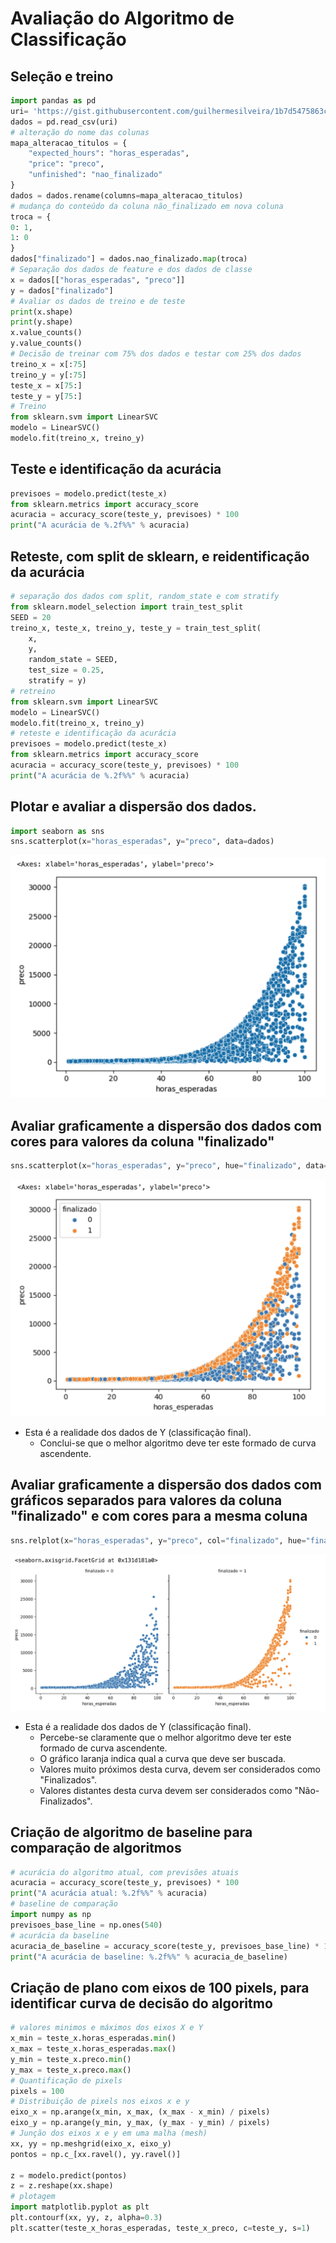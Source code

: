 # Avaliação do Algoritmo de Classificação

## Seleção e treino
  
```python
import pandas as pd 
uri= 'https://gist.githubusercontent.com/guilhermesilveira/1b7d5475863c15f484ac495bd70975cf/raw/16aff7a0aee67e7c100a2a48b676a2d2d142f646/projects.csv'
dados = pd.read_csv(uri)
# alteração do nome das colunas
mapa_alteracao_titulos = {
    "expected_hours": "horas_esperadas",
    "price": "preco",
    "unfinished": "nao_finalizado"
}
dados = dados.rename(columns=mapa_alteracao_titulos)
# mudança do conteúdo da coluna não_finalizado em nova coluna
troca = {
0: 1,
1: 0
}
dados["finalizado"] = dados.nao_finalizado.map(troca)
# Separação dos dados de feature e dos dados de classe
x = dados[["horas_esperadas", "preco"]]
y = dados["finalizado"]
# Avaliar os dados de treino e de teste
print(x.shape)
print(y.shape)
x.value_counts()
y.value_counts()
# Decisão de treinar com 75% dos dados e testar com 25% dos dados
treino_x = x[:75]
treino_y = y[:75]
teste_x = x[75:]
teste_y = y[75:]
# Treino
from sklearn.svm import LinearSVC
modelo = LinearSVC()
modelo.fit(treino_x, treino_y)
```

## Teste e identificação da acurácia
```python
previsoes = modelo.predict(teste_x)
from sklearn.metrics import accuracy_score
acuracia = accuracy_score(teste_y, previsoes) * 100
print("A acurácia de %.2f%%" % acuracia)
```  

## Reteste, com split de sklearn, e reidentificação da acurácia
```python
# separação dos dados com split, random_state e com stratify
from sklearn.model_selection import train_test_split
SEED = 20
treino_x, teste_x, treino_y, teste_y = train_test_split(
    x, 
    y,
    random_state = SEED, 
    test_size = 0.25,
    stratify = y)
# retreino
from sklearn.svm import LinearSVC
modelo = LinearSVC()
modelo.fit(treino_x, treino_y)
# reteste e identificação da acurácia
previsoes = modelo.predict(teste_x)
from sklearn.metrics import accuracy_score
acuracia = accuracy_score(teste_y, previsoes) * 100
print("A acurácia de %.2f%%" % acuracia)
```  

## Plotar e avaliar a dispersão dos dados.
```python
import seaborn as sns
sns.scatterplot(x="horas_esperadas", y="preco", data=dados)
```
![](./img/dispersao_para_otimizacao1.png)

## Avaliar graficamente a dispersão dos dados com cores para valores da coluna "finalizado"
```python
sns.scatterplot(x="horas_esperadas", y="preco", hue="finalizado", data=dados)
```
![](./img/grafico-com-cor.png)
- Esta é a realidade dos dados de Y (classificação final).
    - Conclui-se que o melhor algoritmo deve ter este formado de curva ascendente.
## Avaliar graficamente a dispersão dos dados com gráficos separados para valores da coluna "finalizado" e com cores para a mesma coluna
```python
sns.relplot(x="horas_esperadas", y="preco", col="finalizado", hue="finalizado",data=dados)
```
![](./img/grafico-com-cor-separado.png)
- Esta é a realidade dos dados de Y (classificação final).
    - Percebe-se claramente que o melhor algoritmo deve ter este formado de curva ascendente.
    - O gráfico laranja indica qual a curva que deve ser buscada. 
    - Valores muito próximos desta curva, devem ser considerados como "Finalizados".
    - Valores distantes desta curva devem ser considerados como "Não-Finalizados".

## Criação de algoritmo de baseline para comparação de algoritmos
```python
# acurácia do algoritmo atual, com previsões atuais
acuracia = accuracy_score(teste_y, previsoes) * 100
print("A acurácia atual: %.2f%%" % acuracia)
# baseline de comparação
import numpy as np
previsoes_base_line = np.ones(540)
# acurácia da baseline
acuracia_de_baseline = accuracy_score(teste_y, previsoes_base_line) * 100
print("A acurácia de baseline: %.2f%%" % acuracia_de_baseline)
```
## Criação de plano com eixos de 100 pixels, para identificar curva de decisão do algoritmo
```python
# valores minimos e máximos dos eixos X e Y
x_min = teste_x.horas_esperadas.min()
x_max = teste_x.horas_esperadas.max()
y_min = teste_x.preco.min()
y_max = teste_x.preco.max()
# Quantificação de pixels
pixels = 100
# Distribuição de pixels nos eixos x e y
eixo_x = np.arange(x_min, x_max, (x_max - x_min) / pixels)
eixo_y = np.arange(y_min, y_max, (y_max - y_min) / pixels)
# Junção dos eixos x e y em uma malha (mesh)
xx, yy = np.meshgrid(eixo_x, eixo_y)
pontos = np.c_[xx.ravel(), yy.ravel()]

z = modelo.predict(pontos)
z = z.reshape(xx.shape)
# plotagem
import matplotlib.pyplot as plt
plt.contourf(xx, yy, z, alpha=0.3)
plt.scatter(teste_x_horas_esperadas, teste_x_preco, c=teste_y, s=1)
````
